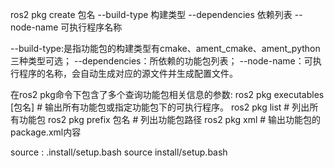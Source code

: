 ros2 pkg create 包名 --build-type 构建类型 --dependencies 依赖列表 --node-name 可执行程序名称

--build-type:是指功能包的构建类型有cmake、ament_cmake、ament_python三种类型可选；
--dependencies：所依赖的功能包列表；
--node-name：可执行程序的名称，会自动生成对应的源文件并生成配置文件。

在ros2 pkg命令下包含了多个查询功能包相关信息的参数:
ros2 pkg executables [包名] # 输出所有功能包或指定功能包下的可执行程序。
ros2 pkg list # 列出所有功能包
ros2 pkg prefix 包名 # 列出功能包路径
ros2 pkg xml # 输出功能包的package.xml内容


source : .install/setup.bash
source install/setup.bash
